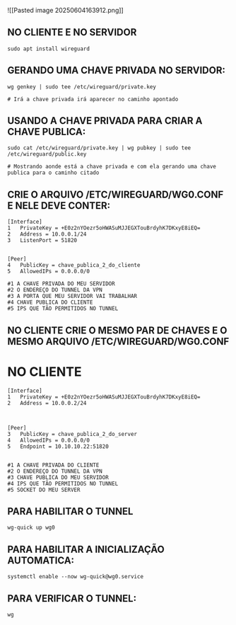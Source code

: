 

![[Pasted image 20250604163912.png]]

## NO CLIENTE E NO SERVIDOR 

```
sudo apt install wireguard
```


## GERANDO UMA CHAVE PRIVADA NO SERVIDOR:

```
wg genkey | sudo tee /etc/wireguard/private.key

# Irá a chave privada irá aparecer no caminho apontado
```


## USANDO A CHAVE PRIVADA PARA CRIAR A CHAVE PUBLICA:

```
sudo cat /etc/wireguard/private.key | wg pubkey | sudo tee /etc/wireguard/public.key

# Mostrando aonde está a chave privada e com ela gerando uma chave publica para o caminho citado
```


## CRIE O ARQUIVO /ETC/WIREGUARD/WG0.CONF  E NELE DEVE CONTER:

```
[Interface]
1	PrivateKey = +E0z2nYOezr5oHWASuMJJEGXTouBrdyhK7DKxyE8iEQ=
2	Address = 10.0.0.1/24
3	ListenPort = 51820


[Peer]
4	PublicKey = chave_publica_2_do_cliente
5	AllowedIPs = 0.0.0.0/0

#1 A CHAVE PRIVADA DO MEU SERVIDOR
#2 O ENDEREÇO DO TUNNEL DA VPN
#3 A PORTA QUE MEU SERVIDOR VAI TRABALHAR
#4 CHAVE PUBLICA DO CLIENTE
#5 IPS QUE TÃO PERMITIDOS NO TUNNEL

```

## NO CLIENTE CRIE O MESMO PAR DE CHAVES E O MESMO ARQUIVO /ETC/WIREGUARD/WG0.CONF

# NO CLIENTE

```
[Interface]
1	PrivateKey = +E0z2nYOezr5oHWASuMJJEGXTouBrdyhK7DKxyE8iEQ=
2	Address = 10.0.0.2/24



[Peer]
3	PublicKey = chave_publica_2_do_server
4	AllowedIPs = 0.0.0.0/0
5	Endpoint = 10.10.10.22:51820


#1 A CHAVE PRIVADA DO CLIENTE
#2 O ENDEREÇO DO TUNNEL DA VPN
#3 CHAVE PUBLICA DO MEU SERVIDOR
#4 IPS QUE TÃO PERMITIDOS NO TUNNEL
#5 SOCKET DO MEU SERVER 
```

## PARA HABILITAR O TUNNEL 

```
wg-quick up wg0
```

## PARA HABILITAR A INICIALIZAÇÃO AUTOMATICA:

```
systemctl enable --now wg-quick@wg0.service
```

## PARA VERIFICAR O TUNNEL:

```
wg
```

